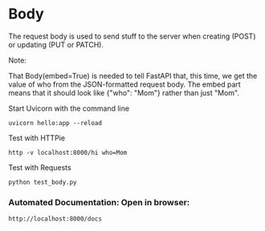 # Body

The request body is used to send stuff to the server when creating (POST) or updating (PUT or PATCH).

Note:

That Body(embed=True) is needed to tell FastAPI that, this time, we get the value of who from the JSON-formatted request body. The embed part means that it should look like {"who": "Mom"} rather than just "Mom".

Start Uvicorn with the command line

    uvicorn hello:app --reload

Test with HTTPie

    http -v localhost:8000/hi who=Mom

Test with Requests

    python test_body.py

### Automated Documentation: Open in browser:

    http://localhost:8000/docs